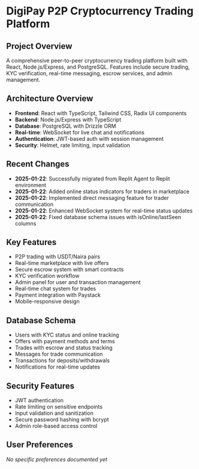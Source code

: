 # DigiPay P2P Cryptocurrency Trading Platform

## Project Overview
A comprehensive peer-to-peer cryptocurrency trading platform built with React, Node.js/Express, and PostgreSQL. Features include secure trading, KYC verification, real-time messaging, escrow services, and admin management.

## Architecture Overview
- **Frontend**: React with TypeScript, Tailwind CSS, Radix UI components
- **Backend**: Node.js/Express with TypeScript
- **Database**: PostgreSQL with Drizzle ORM
- **Real-time**: WebSocket for live chat and notifications
- **Authentication**: JWT-based auth with session management
- **Security**: Helmet, rate limiting, input validation

## Recent Changes
- **2025-01-22**: Successfully migrated from Replit Agent to Replit environment
- **2025-01-22**: Added online status indicators for traders in marketplace
- **2025-01-22**: Implemented direct messaging feature for trader communication
- **2025-01-22**: Enhanced WebSocket system for real-time status updates
- **2025-01-22**: Fixed database schema issues with isOnline/lastSeen columns

## Key Features
- P2P trading with USDT/Naira pairs
- Real-time marketplace with live offers
- Secure escrow system with smart contracts
- KYC verification workflow
- Admin panel for user and transaction management
- Real-time chat system for trades
- Payment integration with Paystack
- Mobile-responsive design

## Database Schema
- Users with KYC status and online tracking
- Offers with payment methods and terms
- Trades with escrow and status tracking
- Messages for trade communication
- Transactions for deposits/withdrawals
- Notifications for real-time updates

## Security Features
- JWT authentication
- Rate limiting on sensitive endpoints
- Input validation and sanitization
- Secure password hashing with bcrypt
- Admin role-based access control

## User Preferences
*No specific preferences documented yet*